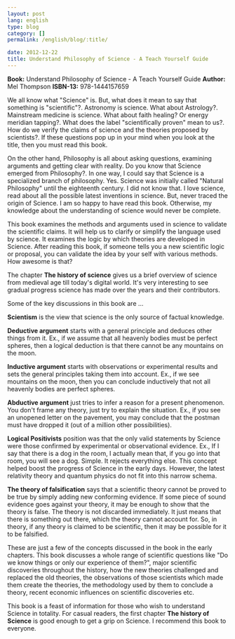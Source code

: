 ```yaml
---
layout: post
lang: english
type: blog
category: []
permalink: /english/blog/:title/

date: 2012-12-22
title: Understand Philosophy of Science - A Teach Yourself Guide
---
```


**Book:** Understand Philosophy of Science - A Teach Yourself Guide
**Author:** Mel Thompson
**ISBN-13:** 978-1444157659

We all know what "Science" is. But, what does it mean to say that something is "scientific"?. Astronomy is science. What about Astrology?. Mainstream medicine is science. What about faith healing? Or energy meridian tapping?. What does the label "scientifically proven" mean to us?. How do we verify the claims of science and the theories proposed by scientists?. If these questions pop up in your mind when you look at the title, then you must read this book.

On the other hand, Philosophy is all about asking questions, examining arguments and getting clear with reality. Do you know that Science emerged from Philosophy?. In one way, I could say that Science is a specialized branch of philosophy. Yes. Science was initially called "Natural Philosophy" until the eighteenth century. I did not know that. I love science, read about all the possible latest inventions in science. But, never traced the origin of Science. I am so happy to have read this book. Otherwise, my knowledge about the understanding of science would never be complete.

This book examines the methods and arguments used in science to validate the scientific claims. It will help us to clarify or simplify the language used by science. It examines the logic by which theories are developed in Science. After reading this book, if someone tells you a new scientific logic or proposal, you can validate the idea by your self with various methods. How awesome is that?

The chapter **The history of science** gives us a brief overview of science from medieval age till today's digital world. It's very interesting to see gradual progress science has made over the years and their contributors.

Some of the key discussions in this book are ...

**Scientism** is the view that science is the only source of factual knowledge.

**Deductive argument** starts with a general principle and deduces other things from it. Ex., if we assume that all heavenly bodies must be perfect spheres, then a logical deduction is that there cannot be any mountains on the moon.

**Inductive argument** starts with observations or experimental results and sets the general principles taking them into account. Ex., if we see mountains on the moon, then you can conclude inductively that not all heavenly bodies are perfect spheres.

**Abductive argument** just tries to infer a reason for a present phenomenon. You don't frame any theory, just try to explain the situation. Ex., if you see an unopened letter on the pavement, you may conclude that the postman must have dropped it (out of a million other possibilities).

**Logical Positivists** position was that the only valid statements by Science were those confirmed by experimental or observational evidence. Ex., If I say that there is a dog in the room, I actually mean that, if you go into that room, you will see a dog. Simple. It rejects everything else. This concept helped boost the progress of Science in the early days. However, the latest relativity theory and quantum physics do not fit into this narrow schema.

**The theory of falsification** says that a scientific theory cannot be proved to be true by simply adding new conforming evidence. If some piece of sound evidence goes against your theory, it may be enough to show that the theory is false. The theory is not discarded immediately. It just means that there is something out there, which the theory cannot account for. So, in theory, if any theory is claimed to be scientific, then it may be possible for it to be falsified.

These are just a few of the concepts discussed in the book in the early chapters. This book discusses a whole range of scientific questions like "Do we know things or only our experience of them?", major scientific discoveries throughout the history, how the new theories challenged and replaced the old theories, the observations of those scientists which made them create the theories, the methodology used by them to conclude a theory, recent economic influences on scientific discoveries etc.

This book is a feast of information for those who wish to understand Science in totality. For casual readers, the first chapter **The history of Science** is good enough to get a grip on Science. I recommend this book to everyone.
